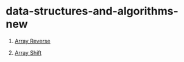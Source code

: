 # data-structures-and-algorithms-new

1. [Array Reverse](./challenges/ArrayReverse)

2. [Array Shift](./challenges/ArrayShift)
